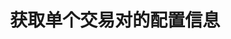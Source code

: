 ---
title: 获取单个交易对的配置信息
position_number: 3
type: get
description: /az/future/market/v1/public/symbol/detail
parameters:
    -
        name: symbol
        type: string
        mandatory: true
        default: N/A
        description: 交易对
        ranges:
content_markdown: 注：**此方法不需要签名**
left_code_blocks:
    -
        code_block: "public void getKLine() {\r\n\tString text = HttpUtil.get(URL + \"/data/api/az/future/market/v1/getKLine?market=btc_usdt&type=1min&since=0\");\r\n\tSystem.out.println(text);\r\n}"
        title: Java
        language: java
right_code_blocks:
    - code_block: |-
        {
          "error": {
            "code": "",
            "msg": ""
          },
          "msgInfo": "success",
          "returnCode": 0,
          "result": {
                        "id": 110,
                        "symbol": "btc_usdt",                      //交易对
                        "symbolGroupId": 1,
                        "pair": "btc_usdt",                        //标的交易对
                        "contractType": "PERPETUAL",               //合约类型，永续，交割
                        "productType": "perpetual",                //合约类型，perpetual, futures，不区分交割间隔
                        "underlyingType": "U_BASED",               //标的类型，币本位，u本位
                        "contractSize": "0.0001",                  //合约乘数（面值）
                        "tradeSwitch": true,                       //交易对开关
                        "openSwitch": true,
                        "isDisplay": true,                         //是否展示
                        "isOpenApi": true,                         //是否支持OpenApi
                        "state": 0,                                //状态
                        "initLeverage": 20,                        //初始杠杆倍数
                        "initPositionType": "CROSSED",             //初始仓位类型
                        "baseCoin": "btc",                         //标的资产
                        "spotCoin": "BTC",
                        "quoteCoin": "usdt",                       //报价资产
                        "baseCoinPrecision": 8,                    //标的币种精度
                        "baseCoinDisplayPrecision": 5,             //标的币种显示精度
                        "quoteCoinPrecision": 8,                   //报价币种精度
                        "quoteCoinDisplayPrecision": 4,            //报价币种显示精度
                        "quantityPrecision": 0,                    //数量精度
                        "pricePrecision": 1,                       //价格精度
                        "supportOrderType": "LIMIT,MARKET",        //支持订单类型
                        "supportTimeInForce": "GTC,FOK,IOC,GTX",   //支持有效方式
                        "supportEntrustType": "TAKE_PROFIT,STOP,TAKE_PROFIT_MARKET,STOP_MARKET,TRAILING_STOP_MARKET",   //支持计划委托类型
                        "supportPositionType": "CROSSED,ISOLATED", //支持仓位类型
                        "minQty": "1",                             //最小数量
                        "minNotional": "0.1",                      //最小名义价值
                        "maxNotional": "10000000",                 //最大名义价值
                        "multiplierDown": "0.1",                   //限价卖单下限百分比
                        "multiplierUp": "0.1",                     //限价买单价格上限百分比
                        "maxOpenOrders": 20000000,                 //最多open订单
                        "maxEntrusts": 20000000,                   //最多open条件单
                        "makerFee": "0.0002",                      //maker手续费
                        "takerFee": "0.00065",                     //手续费
                        "liquidationFee": "0.015",                 //强平手续费
                        "marketTakeBound": "0.2",                  //市价单最多价格偏离
                        "depthPrecisionMerge": 6,                  //盘口精度合并
                        "labels": [],                              //标签
                        "onboardDate": 1651327201000,              //上线时间
                        "enName": "BTCUSDT",                       //合约英文名称
                        "cnName": "BTCUSDT ",                      //合约中文名称
                        "minStepPrice": "0.1",                     //最小价格变动单位
                        "deliveryDate": 1667819989000,             //交割时间
                        "deliveryCompletion": false,               //交割是否完成
                        "cnDesc": "cn btc",                        //合约中文描述
                        "enDesc": "en en",                         //合约英文描述
                        "plates": [                                //板块
                            52
                        ],
                        "fastTrackCallbackRate1": "0.01",          //跟踪委托-快捷回调率1
                        "fastTrackCallbackRate2": "0.02",          //跟踪委托-快捷回调率2
                        "minTrackCallbackRate": "0.002",           //跟踪委托-最小回调率
                        "maxTrackCallbackRate": "0.1",             //跟踪委托-最大回调率
                        "latestPriceDeviation": 0.01,              //最新价格与标记价格偏离
                        "marketOpenTakeBound": 0.005,              //市价开偏离比例
                        "marketCloseTakeBound": 0.05               //市价平偏离比例
          }
        }
      title: Response
      language: json
---